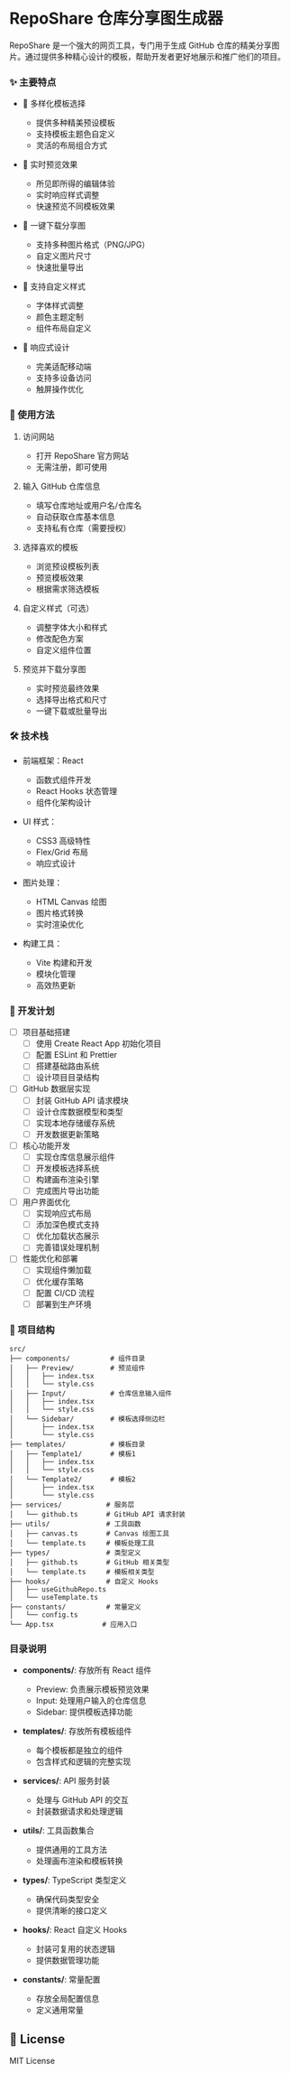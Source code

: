 # RepoShare 仓库分享图生成器

RepoShare 是一个强大的网页工具，专门用于生成 GitHub 仓库的精美分享图片。通过提供多种精心设计的模板，帮助开发者更好地展示和推广他们的项目。

### ✨ 主要特点

- 🎨 多样化模板选择
  - 提供多种精美预设模板
  - 支持模板主题色自定义
  - 灵活的布局组合方式

- 🔄 实时预览效果
  - 所见即所得的编辑体验
  - 实时响应样式调整
  - 快速预览不同模板效果

- 💾 一键下载分享图
  - 支持多种图片格式（PNG/JPG）
  - 自定义图片尺寸
  - 快速批量导出

- 🎯 支持自定义样式
  - 字体样式调整
  - 颜色主题定制
  - 组件布局自定义

- 📱 响应式设计
  - 完美适配移动端
  - 支持多设备访问
  - 触屏操作优化

### 🚀 使用方法

1. 访问网站
   - 打开 RepoShare 官方网站
   - 无需注册，即可使用

2. 输入 GitHub 仓库信息
   - 填写仓库地址或用户名/仓库名
   - 自动获取仓库基本信息
   - 支持私有仓库（需要授权）

3. 选择喜欢的模板
   - 浏览预设模板列表
   - 预览模板效果
   - 根据需求筛选模板

4. 自定义样式（可选）
   - 调整字体大小和样式
   - 修改配色方案
   - 自定义组件位置

5. 预览并下载分享图
   - 实时预览最终效果
   - 选择导出格式和尺寸
   - 一键下载或批量导出

### 🛠️ 技术栈

- 前端框架：React
  - 函数式组件开发
  - React Hooks 状态管理
  - 组件化架构设计

- UI 样式：
  - CSS3 高级特性
  - Flex/Grid 布局
  - 响应式设计

- 图片处理：
  - HTML Canvas 绘图
  - 图片格式转换
  - 实时渲染优化

- 构建工具：
  - Vite 构建和开发
  - 模块化管理
  - 高效热更新

### 📝 开发计划

- [ ] 项目基础搭建
  - [ ] 使用 Create React App 初始化项目
  - [ ] 配置 ESLint 和 Prettier
  - [ ] 搭建基础路由系统
  - [ ] 设计项目目录结构

- [ ] GitHub 数据层实现
  - [ ] 封装 GitHub API 请求模块
  - [ ] 设计仓库数据模型和类型
  - [ ] 实现本地存储缓存系统
  - [ ] 开发数据更新策略

- [ ] 核心功能开发
  - [ ] 实现仓库信息展示组件
  - [ ] 开发模板选择系统
  - [ ] 构建画布渲染引擎
  - [ ] 完成图片导出功能

- [ ] 用户界面优化
  - [ ] 实现响应式布局
  - [ ] 添加深色模式支持
  - [ ] 优化加载状态展示
  - [ ] 完善错误处理机制

- [ ] 性能优化和部署
  - [ ] 实现组件懒加载
  - [ ] 优化缓存策略
  - [ ] 配置 CI/CD 流程
  - [ ] 部署到生产环境

### 📁 项目结构

```
src/
├── components/          # 组件目录
│   ├── Preview/         # 预览组件
│   │   ├── index.tsx
│   │   └── style.css
│   ├── Input/           # 仓库信息输入组件
│   │   ├── index.tsx
│   │   └── style.css
│   └── Sidebar/         # 模板选择侧边栏
│       ├── index.tsx
│       └── style.css
├── templates/           # 模板目录
│   ├── Template1/       # 模板1
│   │   ├── index.tsx
│   │   └── style.css
│   └── Template2/       # 模板2
│       ├── index.tsx
│       └── style.css
├── services/           # 服务层
│   └── github.ts       # GitHub API 请求封装
├── utils/              # 工具函数
│   ├── canvas.ts       # Canvas 绘图工具
│   └── template.ts     # 模板处理工具
├── types/              # 类型定义
│   ├── github.ts       # GitHub 相关类型
│   └── template.ts     # 模板相关类型
├── hooks/              # 自定义 Hooks
│   ├── useGithubRepo.ts
│   └── useTemplate.ts
├── constants/          # 常量定义
│   └── config.ts
└── App.tsx            # 应用入口
```

### 目录说明

- **components/**: 存放所有 React 组件
  - Preview: 负责展示模板预览效果
  - Input: 处理用户输入的仓库信息
  - Sidebar: 提供模板选择功能

- **templates/**: 存放所有模板组件
  - 每个模板都是独立的组件
  - 包含样式和逻辑的完整实现

- **services/**: API 服务封装
  - 处理与 GitHub API 的交互
  - 封装数据请求和处理逻辑

- **utils/**: 工具函数集合
  - 提供通用的工具方法
  - 处理画布渲染和模板转换

- **types/**: TypeScript 类型定义
  - 确保代码类型安全
  - 提供清晰的接口定义

- **hooks/**: React 自定义 Hooks
  - 封装可复用的状态逻辑
  - 提供数据管理功能

- **constants/**: 常量配置
  - 存放全局配置信息
  - 定义通用常量

## 📄 License

MIT License